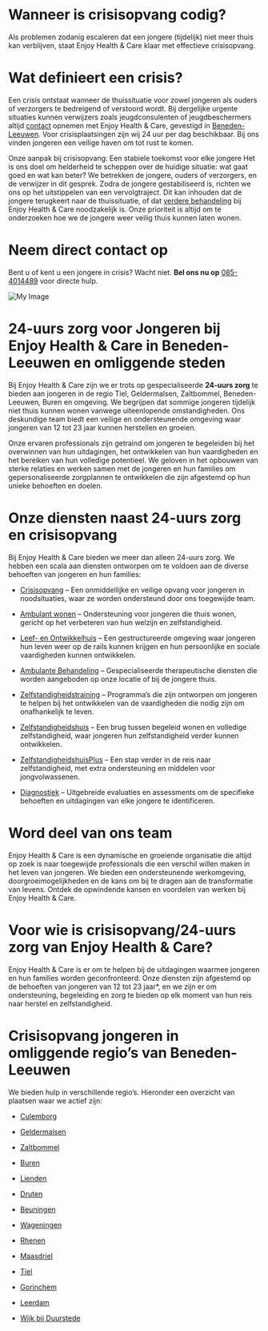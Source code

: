 # Wanneer is crisisopvang codig?
Als problemen zodanig escaleren dat een jongere (tijdelijk) niet meer thuis kan verblijven, staat Enjoy Health & Care klaar met effectieve crisisopvang.

# Wat definieert een crisis?
Een crisis ontstaat wanneer de thuissituatie voor zowel jongeren als ouders of verzorgers te bedreigend of verstoord wordt. Bij dergelijke urgente situaties kunnen verwijzers zoals jeugdconsulenten of jeugdbeschermers altijd [contact]() opnemen met Enjoy Health & Care, gevestigd in [Beneden-Leeuwen](). Voor crisisplaatsingen zijn wij 24 uur per dag beschikbaar. Bij ons vinden jongeren een veilige haven om tot rust te komen.

Onze aanpak bij crisisopvang: Een stabiele toekomst voor elke jongere
Het is ons doel om helderheid te scheppen over de huidige situatie: wat gaat goed en wat kan beter? We betrekken de jongere, ouders of verzorgers, en de verwijzer in dit gesprek. Zodra de jongere gestabiliseerd is, richten we ons op het uitstippelen van een vervolgtraject. Dit kan inhouden dat de jongere terugkeert naar de thuissituatie, of dat [verdere behandeling]() bij Enjoy Health & Care noodzakelijk is. Onze prioriteit is altijd om te onderzoeken hoe we de jongere weer veilig thuis kunnen laten wonen.

# Neem direct contact op
Bent u of kent u een jongere in crisis? Wacht niet. **Bel ons nu op** [085-4014489]() voor directe hulp.

![My Image](/images/services/crisis/1.webp)


# 24-uurs zorg voor Jongeren bij Enjoy Health & Care in Beneden-Leeuwen en omliggende steden
Bij Enjoy Health & Care zijn we er trots op gespecialiseerde **24-uurs zorg** te bieden aan jongeren in de regio Tiel, Geldermalsen, Zaltbommel, Beneden-Leeuwen, Buren en omgeving. We begrijpen dat sommige jongeren tijdelijk niet thuis kunnen wonen vanwege uiteenlopende omstandigheden. Ons deskundige team biedt een veilige en ondersteunende omgeving waar jongeren van 12 tot 23 jaar kunnen herstellen en groeien.

Onze ervaren professionals zijn getraind om jongeren te begeleiden bij het overwinnen van hun uitdagingen, het ontwikkelen van hun vaardigheden en het bereiken van hun volledige potentieel. We geloven in het opbouwen van sterke relaties en werken samen met de jongeren en hun families om gepersonaliseerde zorgplannen te ontwikkelen die zijn afgestemd op hun unieke behoeften en doelen.



# Onze diensten naast 24-uurs zorg en crisisopvang
Bij Enjoy Health & Care bieden we meer dan alleen 24-uurs zorg. We hebben een scala aan diensten ontworpen om te voldoen aan de diverse behoeften van jongeren en hun families:

- [Crisisopvang]() – Een onmiddellijke en veilige opvang voor jongeren in noodsituaties, waar ze worden ondersteund door ons toegewijde team.

- [Ambulant wonen]() – Ondersteuning voor jongeren die thuis wonen, gericht op het verbeteren van hun welzijn en zelfstandigheid.

- [Leef- en Ontwikkelhuis]() – Een gestructureerde omgeving waar jongeren hun leven weer op de rails kunnen krijgen en hun persoonlijke en sociale vaardigheden kunnen ontwikkelen.

- [Ambulante Behandeling]() – Gespecialiseerde therapeutische diensten die worden aangeboden op onze locatie of bij de jongere thuis.

- [Zelfstandigheidstraining]() – Programma’s die zijn ontworpen om jongeren te helpen bij het ontwikkelen van de vaardigheden die nodig zijn om onafhankelijk te leven.

- [Zelfstandigheidshuis]() – Een brug tussen begeleid wonen en volledige zelfstandigheid, waar jongeren hun zelfstandigheid verder kunnen ontwikkelen.

- [ZelfstandigheidshuisPlus]() – Een stap verder in de reis naar zelfstandigheid, met extra ondersteuning en middelen voor jongvolwassenen.

- [Diagnostiek]() – Uitgebreide evaluaties en assessments om de specifieke behoeften en uitdagingen van elke jongere te identificeren.


# Word deel van ons team

Enjoy Health & Care is een dynamische en groeiende organisatie die altijd op zoek is naar toegewijde professionals die een verschil willen maken in het leven van jongeren. We bieden een ondersteunende werkomgeving, doorgroeimogelijkheden en de kans om bij te dragen aan de transformatie van levens. Ontdek de opwindende kansen en voordelen van werken bij Enjoy Health & Care.

# Voor wie is crisisopvang/24-uurs zorg van Enjoy Health & Care?
Enjoy Health & Care is er om te helpen bij de uitdagingen waarmee jongeren en hun families worden geconfronteerd. Onze diensten zijn afgestemd op de behoeften van jongeren van 12 tot 23 jaar*, en we zijn er om ondersteuning, begeleiding en zorg te bieden op elk moment van hun reis naar herstel en zelfstandigheid.

# Crisisopvang jongeren in omliggende regio’s van Beneden-Leeuwen
We bieden hulp in verschillende regio’s. Hieronder een overzicht van plaatsen waar we actief zijn:

- [Culemborg]()

- [Geldermalsen]()

- [Zaltbommel]()

- [Buren]()

- [Lienden]()

- [Druten]()

- [Beuningen]()

- [Wageningen]()

- [Rhenen]()

- [Maasdriel]()

- [Tiel]()

- [Gorinchem]()

- [Leerdam]()

- [Wijk bij Duurstede]()